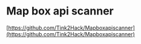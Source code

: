 # **Map box api scanner**

[https://github.com/Tink2Hack/Mapboxapiscanner](https://github.com/Tink2Hack/Mapboxapiscanner)
